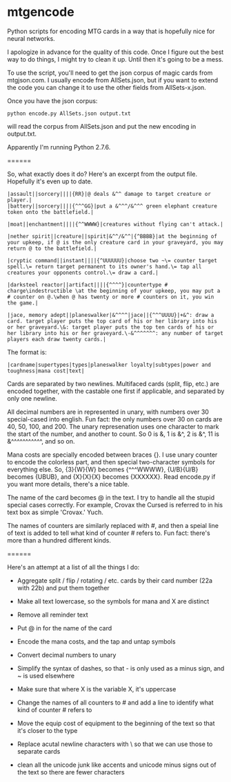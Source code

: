 mtgencode
======

Python scripts for encoding MTG cards in a way that is hopefully nice for neural networks.

I apologize in advance for the quality of this code. Once I figure out the best way to do things, I might try to clean it up. Until then it's going to be a mess.

To use the script, you'll need to get the json corpus of magic cards from mtgjson.com. I usually encode from AllSets.json, but if you want to extend the code you can change it to use the other fields from AllSets-x.json.

Once you have the json corpus:
```
python encode.py AllSets.json output.txt
```
will read the corpus from AllSets.json and put the new encoding in output.txt.

Apparently I'm running Python 2.7.6.

======

So, what exactly does it do? Here's an excerpt from the output file. Hopefully it's even up to date.

```
|assault||sorcery||||{RR}|@ deals &^^ damage to target creature or player.|
|battery||sorcery||||{^^^GG}|put a &^^^/&^^^ green elephant creature token onto the battlefield.|

|moat||enchantment||||{^^WWWW}|creatures without flying can't attack.|

|nether spirit||creature||spirit|&^^/&^^|{^BBBB}|at the beginning of your upkeep, if @ is the only creature card in your graveyard, you may return @ to the battlefield.|

|cryptic command||instant||||{^UUUUUU}|choose two ~\= counter target spell.\= return target permanent to its owner's hand.\= tap all creatures your opponents control.\= draw a card.|

|darksteel reactor||artifact||||{^^^^}|countertype # charge\indestructible \at the beginning of your upkeep, you may put a # counter on @.\when @ has twenty or more # counters on it, you win the game.|

|jace, memory adept||planeswalker|&^^^^|jace||{^^^UUUU}|+&^: draw a card. target player puts the top card of his or her library into his or her graveyard.\&: target player puts the top ten cards of his or her library into his or her graveyard.\-&^^^^^^^: any number of target players each draw twenty cards.|
```

The format is:
```
|cardname|supertypes|types|planeswalker loyalty|subtypes|power and toughness|mana cost|text|
```

Cards are separated by two newlines. Multifaced cards (split, flip, etc.) are encoded together, with the castable one first if applicable, and separated by only one newline.

All decimal numbers are in represented in unary, with numbers over 30 special-cased into english. Fun fact: the only numbers over 30 on cards are 40, 50, 100, and 200. The unary represenation uses one character to mark the start of the number, and another to count. So 0 is &, 1 is &^, 2 is &^, 11 is &^^^^^^^^^^^, and so on.

Mana costs are specially encoded between braces {}. I use unary counter to encode the colorless part, and then special two-character symbols for everything else. So, {3}{W}{W} becomes {^^^WWWW}, {U/B}{U/B} becomes {UBUB}, and {X}{X}{X} becomes {XXXXXX}. Read encode.py if you want more details, there's a nice table.

The name of the card becomes @ in the text. I try to handle all the stupid special cases correctly. For example, Crovax the Cursed is referred to in his text box as simple 'Crovax.' Yuch.

The names of counters are similarly replaced with #, and then a speial line of text is added to tell what kind of counter # refers to. Fun fact: there's more than a hundred different kinds.

======

Here's an attempt at a list of all the things I do:

* Aggregate split / flip / rotating / etc. cards by their card number (22a with 22b) and put them together

* Make all text lowercase, so the symbols for mana and X are distinct

* Remove all reminder text

* Put @ in for the name of the card

* Encode the mana costs, and the tap and untap symbols

* Convert decimal numbers to unary

* Simplify the syntax of dashes, so that - is only used as a minus sign, and ~ is used elsewhere

* Make sure that where X is the variable X, it's uppercase

* Change the names of all counters to # and add a line to identify what kind of counter # refers to

* Move the equip cost of equipment to the beginning of the text so that it's closer to the type

* Replace acutal newline characters with \ so that we can use those to separate cards

* clean all the unicode junk like accents and unicode minus signs out of the text so there are fewer characters